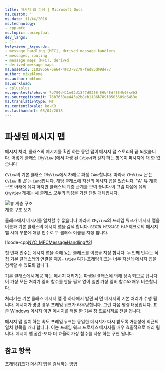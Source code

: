 ```yaml
---
title: 메시지 맵 파생 | Microsoft Docs
ms.custom: ''
ms.date: 11/04/2016
ms.technology:
- cpp-mfc
ms.topic: conceptual
dev_langs:
- C++
helpviewer_keywords:
- message handling [MFC], derived message handlers
- messages, routing
- message maps [MFC], derived
- derived message maps
ms.assetid: 21829556-6e64-40c3-8279-fed85d99de77
author: mikeblome
ms.author: mblome
ms.workload:
- cplusplus
ms.openlocfilehash: 7e780d411e62d1347d8286f86b45df864b0fcdb3
ms.sourcegitcommit: 76b7653ae443a2b8eb1186b789f8503609d6453e
ms.translationtype: MT
ms.contentlocale: ko-KR
ms.lasthandoff: 05/04/2018
---
```

# <a name="derived-message-maps"></a>파생된 메시지 맵
메시지 처리, 클래스의 메시지를 확인 하는 동안 맵이 메시지 맵 스토리의 끝 되었습니다. 어떻게 클래스 `CMyView` (에서 파생 된 `CView`)과 일치 하는 항목이 메시지에 대 한 없습니다  
  
 `CView`의 기본 클래스 `CMyView`에서 차례로 파생 `CWnd`합니다. 따라서 `CMyView` *은* 는 `CView` 및 *은* 는 `CWnd`합니다. 해당 클래스에 자신의 메시지 맵을 있습니다. "A" 뷰 계층 구조 아래에 유지 하지만 클래스의 계층 관계를 보여 줍니다.이 그림 다음에 유의 `CMyView` 개체는 세 클래스 모두의 특성을 가진 단일 개체입니다.  
  
 ![뷰 계층 구조](../mfc/media/vc38621.gif "vc38621")  
계층 구조 보기  
  
 클래스에서 메시지를 일치할 수 없습니다 따라서 `CMyView`의 프레임 워크가 메시지 맵을 이름과 기본 클래스의 메시지 맵을 검색 합니다. `BEGIN_MESSAGE_MAP` 매크로의 메시지 맵 시작 부분에 해당 인수로 두 클래스 이름을 지정 합니다.  
  
 [!code-cpp[NVC_MFCMessageHandling#2](../mfc/codesnippet/cpp/derived-message-maps_1.cpp)]  
  
 첫 번째 인수는 메시지 맵을 속해 있는 클래스를 이름을 지정 합니다. 두 번째 인수는 직접 기본 클래스와의 연결을 제공- `CView` 여기-프레임 워크는 너무 자신의 메시지 맵을 검색할 수 있도록 합니다.  
  
 기본 클래스에서 제공 하는 메시지 처리기는 파생된 클래스에 의해 상속 되므로 됩니다. 이 가상 모든 처리기 멤버 함수를 만들 필요 없이 일반 가상 멤버 함수와 매우 비슷합니다.  
  
 처리기는 기본 클래스 메시지 맵 중 하나에서 발견 되 면 메시지의 기본 처리가 수행 됩니다. 메시지가 명령 경우 프레임 워크가 라우팅합니다. 그런 다음 명령 대상입니다. 표준 Windows 메시지 이면 메시지를 적절 한 기본 창 프로시저로 전달 됩니다.  
  
 메시지 맵 일치 하는 속도 프레임 워크는 동일한 메시지가 다시 받도록 가능성에 최근의 일치 항목을 캐시 합니다. 이는 프레임 워크 프로세스 메시지를 매우 효율적으로 처리 됩니다. 메시지 맵 공간-보다 더 효율적 가상 함수를 사용 하는 구현 됩니다.  
  
## <a name="see-also"></a>참고 항목  
 [프레임워크가 메시지 맵을 검색하는 방법](../mfc/how-the-framework-searches-message-maps.md)


